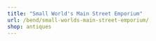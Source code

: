 ```yaml
---
title: "Small World's Main Street Emporium"
url: /bend/small-worlds-main-street-emporium/
shop: antiques
---
```

